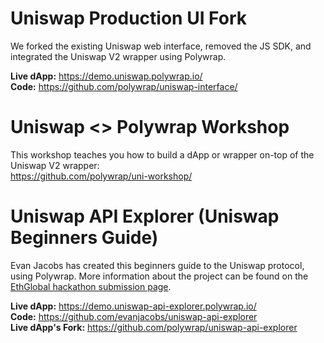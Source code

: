 # Uniswap Production UI Fork
We forked the existing Uniswap web interface, removed the JS SDK, and integrated the Uniswap V2 wrapper using Polywrap.

**Live dApp:** https://demo.uniswap.polywrap.io/  
**Code:** https://github.com/polywrap/uniswap-interface/  

# Uniswap <> Polywrap Workshop
This workshop teaches you how to build a dApp or wrapper on-top of the Uniswap V2 wrapper:  
https://github.com/polywrap/uni-workshop/

# Uniswap API Explorer (Uniswap Beginners Guide)
Evan Jacobs has created this beginners guide to the Uniswap protocol, using Polywrap. More information about the project can be found on the [EthGlobal hackathon submission page](https://showcase.ethglobal.com/unicode/uniswap-api-explorer).  

**Live dApp:** https://demo.uniswap-api-explorer.polywrap.io/  
**Code:** https://github.com/evanjacobs/uniswap-api-explorer  
**Live dApp's Fork:** https://github.com/polywrap/uniswap-api-explorer  
